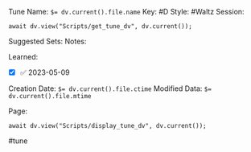 Tune Name: `$= dv.current().file.name`
Key: #D
Style: #Waltz
Session: 
```dataviewjs
await dv.view("Scripts/get_tune_dv", dv.current());
```
Suggested Sets:
Notes:

Learned: 
- [x]  ✅ 2023-05-09


Creation Date: `$= dv.current().file.ctime`
Modified Data: `$= dv.current().file.mtime`

Page:
```dataviewjs
await dv.view("Scripts/display_tune_dv", dv.current());
```


#tune
